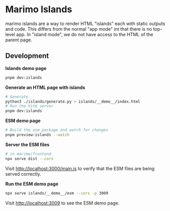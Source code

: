 # Marimo Islands

marimo islands are a way to render HTML "islands" each with static outputs and code. This differs from the normal "app mode" int that there is no top-level app. In "island mode", we do not have access to the HTML of the parent page.

## Development

**Islands demo page**

```bash
pnpm dev:islands
```

**Generate an HTML page with islands**

```bash
# Generate
python3 ./islands/generate.py > islands/__demo__/index.html
# Run the Vite server
pnpm dev:islands
```

**ESM demo page**

```bash
# Build the esm package and watch for changes
pnpm preview:islands --watch
```

**Server the ESM files**

```bash
# in marimo/frontend
npx serve dist --cors
```

Visit <http://localhost:3000/main.js> to verify that the ESM files are being served correctly.

**Run the ESM demo page**

```bash
npx serve islands/__demo__/esm --cors -p 3009
```

Visit <http://localhost:3009> to see the ESM demo page.
